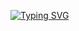 [![Typing SVG](https://readme-typing-svg.herokuapp.com?color=#584586&lines=Hello!+I'm+Malix)](https://git.io/typing-svg)

